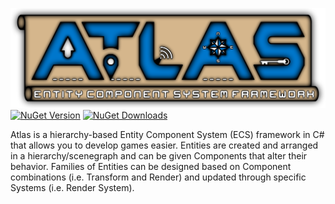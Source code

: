 ![Atlas](https://raw.githubusercontent.com/rsgmercenary/Atlas/master/Atlas.png)
[![NuGet Version](https://img.shields.io/nuget/v/Atlas.ECS?color=0077CC&label=NuGet%20Version&style=plastic)](https://www.nuget.org/packages/Atlas.ECS/)
[![NuGet Downloads](https://img.shields.io/nuget/dt/Atlas.ECS?color=0077CC&label=NuGet%20Downloads&style=plastic)](https://www.nuget.org/packages/Atlas.ECS/)

Atlas is a hierarchy-based Entity Component System (ECS) framework in C# that allows you to develop games easier. Entities are created and arranged in a hierarchy/scenegraph and can be given Components that alter their behavior. Families of Entities can be designed based on Component combinations (i.e. Transform and Render) and updated through specific Systems (i.e. Render System).
